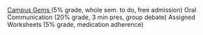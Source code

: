 [Campus Gems ](https://ugs.utexas.edu/sig/faculty/campus-gems)(5% grade, whole sem. to do, free admission)
Oral Communication (20% grade, 3 min pres, group debate)
Assigned Worksheets (5% grade, medication adherence)